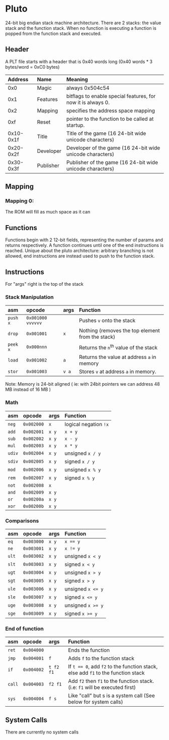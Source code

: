 # Pluto

24-bit big endian stack machine architecture. There are 2 stacks: the value stack and the function stack. When no function is executing a function is popped from the function stack and executed.

## Header 
A PLT file starts with a header that is 0x40 words long (0x40 words * 3 bytes/word = 0xC0 bytes)

|Address|Name|Meaning|
|:-|:-|:-
0x0 |Magic| always 0x504c54
0x1 |Features| bitflags to enable special features, for now it is always 0.
0x2 |Mapping| specifies the address space mapping
0xf|Reset| pointer to the function to be called at startup.
0x10-0x1f|Title|Title of the game (16 24-bit wide unicode characters)
0x20-0x2f|Developer|Developer of the game (16 24-bit wide unicode characters)
0x30-0x3f|Publisher|Publisher of the game (16 24-bit wide unicode characters)

## Mapping
### Mapping 0:
The ROM will fill as much space as it can

## Functions
Functions begin with 2 12-bit fields, representing the number of params and returns respectively. A function continues until one of the end instructions is reached. Unique about the pluto architecture: arbitrary branching is not allowed, end instructions are instead used to push to the function stack.

## Instructions
For "args" right is the top of the stack
### Stack Manipulation
|asm|opcode|args|Function|
|:-|:-|:-|:-|
`push x`|`0x001000 vvvvvv`||Pushes `v` onto the stack
`drop`|`0x001001`|`x`|Nothing (removes the top element from the stack)
`peek x`|`0x000nnn`||Returns the `n`<sup>th</sup> value of the stack
`load`|`0x001002`|`a`|Returns the value at address `a` in memory
`stor`|`0x001003`|`v a`|Stores `v` at address `a` in memory.

Note: Memory is 24-bit aligned ( ie: with 24bit pointers we can address 48 MB instead of 16 MB )

### Math
|asm|opcode|args|Function|
|:-|:-|:-|:-|
`neg`|`0x002000`|`x`|logical negation `!x`
`add`|`0x002001`|`x y`|`x + y`
`sub`|`0x002002`|`x y`|`x - y`
`mul`|`0x002003`|`x y`|`x * y`
`udiv`|`0x002004`|`x y`|unsigned `x / y`
`sdiv`|`0x002005`|`x y`|signed `x / y`
`mod`|`0x002006`|`x y`|unsigned `x % y`
`rem`|`0x002007`|`x y`|signed `x % y`
`not`|`0x002008`|`x`
`and`|`0x002009`|`x y`
`or`|`0x00200a`|`x y`
`xor`|`0x00200b`|`x y`

### Comparisons
|asm|opcode|args|Function|
|:-|:-|:-|:-|
`eq`|`0x003000`|`x y`|`x == y`
`ne`|`0x003001`|`x y`|`x != y`
`ult`|`0x003002`|`x y`|unsigned `x < y`
`slt`|`0x003003`|`x y`|signed `x < y`
`ugt`|`0x003004`|`x y`|unsigned `x > y`
`sgt`|`0x003005`|`x y`|signed `x > y`
`ule`|`0x003006`|`x y`|unsigned `x <= y`
`sle`|`0x003007`|`x y`|signed `x <= y`
`uge`|`0x003008`|`x y`|unsigned `x >= y`
`sge`|`0x003009`|`x y`|signed `x >= y`

### End of function
|asm|opcode|args|Function|
|:-|:-|:-|:-|
`ret`|`0x004000`||Ends the function
`jmp`|`0x004001`|`f`| Adds `f` to the function stack
`if`|`0x004002`|`t f2 f1`| If `t == 0`, add `f2` to the function stack, else add `f1` to the function stack
`call`|`0x004003`|`f2 f1`| Add `f2` then `f1` to the function stack. (i.e: `f1` will be executed first)
`sys`|`0x004004`|`f s`| Like "call" but s is a system call (See below for system calls)

## System Calls
There are currently no system calls
